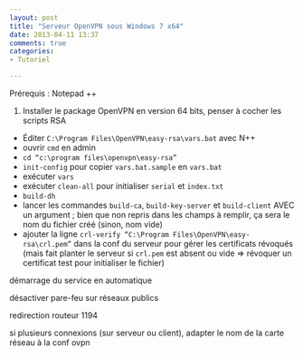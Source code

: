```yaml
---
layout: post
title: "Serveur OpenVPN sous Windows 7 x64"
date: 2013-04-11 13:37
comments: true
categories:
- Tutoriel

---
```


Prérequis : Notepad ++

1. Installer le package OpenVPN en version 64 bits, penser à cocher les scripts RSA
- Éditer `C:\Program Files\OpenVPN\easy-rsa\vars.bat` avec N++
- ouvrir `cmd` en admin
- `cd “c:\program files\openvpn\easy-rsa”`
- `init-config` pour copier `vars.bat.sample` en `vars.bat`
- exécuter `vars`
- exécuter `clean-all` pour initialiser `serial` et `index.txt`
- `build-dh`
- lancer les commandes `build-ca`, `build-key-server` et `build-client` AVEC un argument ;
  bien que non repris dans les champs à remplir, ça sera le nom du fichier créé (sinon, nom vide)
- ajouter la ligne `crl-verify “C:\Program Files\OpenVPN\easy-rsa\crl.pem”` dans la conf du serveur pour gérer les certificats révoqués (mais fait planter le serveur si `crl.pem` est absent ou vide => révoquer un certificat test pour initialiser le fichier)

démarrage du service en automatique

désactiver pare-feu sur réseaux publics

redirection routeur 1194

si plusieurs connexions (sur serveur ou client), adapter le nom de la carte réseau à la conf ovpn